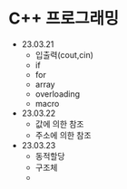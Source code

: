 # C++ 프로그래밍
- 23.03.21 
	- 입출력(cout,cin)
	- if
	- for
	- array
	- overloading
	- macro
- 23.03.22
	- 값에 의한 참조
	- 주소에 의한 참조
- 23.03.23
	- 동적할당
	- 구조체
	- 
